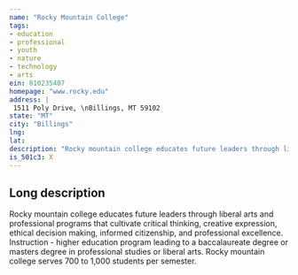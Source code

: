 ```yaml
---
name: "Rocky Mountain College"
tags:
- education
- professional
- youth
- nature
- technology
- arts
ein: 810235407
homepage: "www.rocky.edu"
address: |
 1511 Poly Drive, \nBillings, MT 59102
state: "MT"
city: "Billings"
lng: 
lat: 
description: "Rocky mountain college educates future leaders through liberal arts and professional programs that cultivate critical thinking, creative expression, ethical decision making, informed citizenship, and professional excellence. "
is_501c3: X
---
```


## Long description

Rocky mountain college educates future leaders through liberal arts and professional programs that cultivate critical thinking, creative expression, ethical decision making, informed citizenship, and professional excellence. Instruction - higher education program leading to a baccalaureate degree or masters degree in professional studies or liberal arts. Rocky mountain college serves 700 to 1,000 students per semester. 
